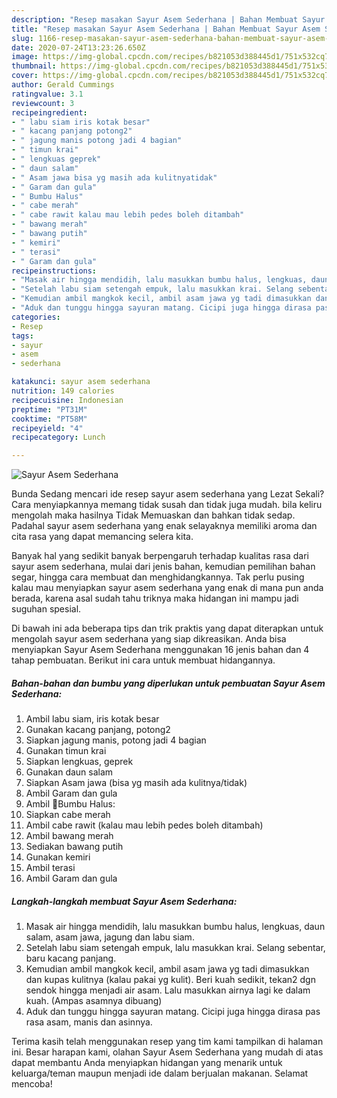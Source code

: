 ```yaml
---
description: "Resep masakan Sayur Asem Sederhana | Bahan Membuat Sayur Asem Sederhana Yang Enak Dan Mudah"
title: "Resep masakan Sayur Asem Sederhana | Bahan Membuat Sayur Asem Sederhana Yang Enak Dan Mudah"
slug: 1166-resep-masakan-sayur-asem-sederhana-bahan-membuat-sayur-asem-sederhana-yang-enak-dan-mudah
date: 2020-07-24T13:23:26.650Z
image: https://img-global.cpcdn.com/recipes/b821053d388445d1/751x532cq70/sayur-asem-sederhana-foto-resep-utama.jpg
thumbnail: https://img-global.cpcdn.com/recipes/b821053d388445d1/751x532cq70/sayur-asem-sederhana-foto-resep-utama.jpg
cover: https://img-global.cpcdn.com/recipes/b821053d388445d1/751x532cq70/sayur-asem-sederhana-foto-resep-utama.jpg
author: Gerald Cummings
ratingvalue: 3.1
reviewcount: 3
recipeingredient:
- " labu siam iris kotak besar"
- " kacang panjang potong2"
- " jagung manis potong jadi 4 bagian"
- " timun krai"
- " lengkuas geprek"
- " daun salam"
- " Asam jawa bisa yg masih ada kulitnyatidak"
- " Garam dan gula"
- " Bumbu Halus"
- " cabe merah"
- " cabe rawit kalau mau lebih pedes boleh ditambah"
- " bawang merah"
- " bawang putih"
- " kemiri"
- " terasi"
- " Garam dan gula"
recipeinstructions:
- "Masak air hingga mendidih, lalu masukkan bumbu halus, lengkuas, daun salam, asam jawa, jagung dan labu siam."
- "Setelah labu siam setengah empuk, lalu masukkan krai. Selang sebentar, baru kacang panjang."
- "Kemudian ambil mangkok kecil, ambil asam jawa yg tadi dimasukkan dan kupas kulitnya (kalau pakai yg kulit). Beri kuah sedikit, tekan2 dgn sendok hingga menjadi air asam. Lalu masukkan airnya lagi ke dalam kuah. (Ampas asamnya dibuang)"
- "Aduk dan tunggu hingga sayuran matang. Cicipi juga hingga dirasa pas rasa asam, manis dan asinnya."
categories:
- Resep
tags:
- sayur
- asem
- sederhana

katakunci: sayur asem sederhana 
nutrition: 149 calories
recipecuisine: Indonesian
preptime: "PT31M"
cooktime: "PT58M"
recipeyield: "4"
recipecategory: Lunch

---
```



![Sayur Asem Sederhana](https://img-global.cpcdn.com/recipes/b821053d388445d1/751x532cq70/sayur-asem-sederhana-foto-resep-utama.jpg)

Bunda Sedang mencari ide resep sayur asem sederhana yang Lezat Sekali? Cara menyiapkannya memang tidak susah dan tidak juga mudah. bila keliru mengolah maka hasilnya Tidak Memuaskan dan bahkan tidak sedap. Padahal sayur asem sederhana yang enak selayaknya memiliki aroma dan cita rasa yang dapat memancing selera kita.

Banyak hal yang sedikit banyak berpengaruh terhadap kualitas rasa dari sayur asem sederhana, mulai dari jenis bahan, kemudian pemilihan bahan segar, hingga cara membuat dan menghidangkannya. Tak perlu pusing kalau mau menyiapkan sayur asem sederhana yang enak di mana pun anda berada, karena asal sudah tahu triknya maka hidangan ini mampu jadi suguhan spesial.




Di bawah ini ada beberapa tips dan trik praktis yang dapat diterapkan untuk mengolah sayur asem sederhana yang siap dikreasikan. Anda bisa menyiapkan Sayur Asem Sederhana menggunakan 16 jenis bahan dan 4 tahap pembuatan. Berikut ini cara untuk membuat hidangannya.

<!--inarticleads1-->

##### Bahan-bahan dan bumbu yang diperlukan untuk pembuatan Sayur Asem Sederhana:

1. Ambil  labu siam, iris kotak besar
1. Gunakan  kacang panjang, potong2
1. Siapkan  jagung manis, potong jadi 4 bagian
1. Gunakan  timun krai
1. Siapkan  lengkuas, geprek
1. Gunakan  daun salam
1. Siapkan  Asam jawa (bisa yg masih ada kulitnya/tidak)
1. Ambil  Garam dan gula
1. Ambil  🌷Bumbu Halus:
1. Siapkan  cabe merah
1. Ambil  cabe rawit (kalau mau lebih pedes boleh ditambah)
1. Ambil  bawang merah
1. Sediakan  bawang putih
1. Gunakan  kemiri
1. Ambil  terasi
1. Ambil  Garam dan gula




<!--inarticleads2-->

##### Langkah-langkah membuat Sayur Asem Sederhana:

1. Masak air hingga mendidih, lalu masukkan bumbu halus, lengkuas, daun salam, asam jawa, jagung dan labu siam.
1. Setelah labu siam setengah empuk, lalu masukkan krai. Selang sebentar, baru kacang panjang.
1. Kemudian ambil mangkok kecil, ambil asam jawa yg tadi dimasukkan dan kupas kulitnya (kalau pakai yg kulit). Beri kuah sedikit, tekan2 dgn sendok hingga menjadi air asam. Lalu masukkan airnya lagi ke dalam kuah. (Ampas asamnya dibuang)
1. Aduk dan tunggu hingga sayuran matang. Cicipi juga hingga dirasa pas rasa asam, manis dan asinnya.




Terima kasih telah menggunakan resep yang tim kami tampilkan di halaman ini. Besar harapan kami, olahan Sayur Asem Sederhana yang mudah di atas dapat membantu Anda menyiapkan hidangan yang menarik untuk keluarga/teman maupun menjadi ide dalam berjualan makanan. Selamat mencoba!

